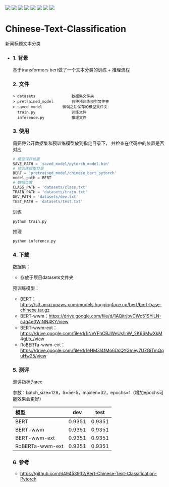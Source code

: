 ![](https://img.shields.io/badge/license-MIT-blue.svg) 
![](https://img.shields.io/badge/Python-3.6.12-blue.svg)
![](https://img.shields.io/badge/torch-1.7.0-brightgreen.svg)
![](https://img.shields.io/badge/transformers-4.4.1-brightgreen.svg)
![](https://img.shields.io/badge/scikitlearn-0.24.0-brightgreen.svg)
![](https://img.shields.io/badge/tqdm-4.49.0-brightgreen.svg)
![](https://img.shields.io/badge/jsonlines-2.0.0-brightgreen.svg)
![](https://img.shields.io/badge/loguru-0.5.3-brightgreen.svg)



# Chinese-Text-Classification

新闻标题文本分类

- ### 1. 背景

  基于transformers bert做了一个文本分类的训练 + 推理流程

  ### 2. 文件

  ```shell
  > datasets				数据集文件夹
  > pretrained_model		各种预训练模型文件夹
  > saved_model			微调之后保存的模型文件夹
    train.py				训练文件
    inference.py			推理文件
  ```

  ### 3. 使用

  需要将公开数据集和预训练模型放到指定目录下， 并检查在代码中的位置是否对应

  ```python
  # 模型保存位置
  SAVE_PATH = 'saved_model/pytorch_model.bin'
  # 预训练模型目录
  BERT = 'pretrained_model/chinese_bert_pytorch'
  model_path = BERT
  # 数据位置
  CLASS_PATH = 'datasets/class.txt'
  TRAIN_PATH = 'datasets/train.txt'
  DEV_PATH = 'datasets/dev.txt'
  TEST_PATH = 'datasets/test.txt'
  ```

  训练

  ```shell
  python train.py
  ```

  推理

  ```shell
  python inference.py
  ```

  ### 4. 下载

  数据集：

  - 存放于项目datasets文件夹

  预训练模型：

  - BERT：https://s3.amazonaws.com/models.huggingface.co/bert/bert-base-chinese.tar.gz
  - BERT-wwm：https://drive.google.com/file/d/1AQitrjbvCWc51SYiLN-cJq4e0WiNN4KY/view
  - BERT-wwm-ext：https://drive.google.com/file/d/1iNeYFhCBJWeUsIlnW_2K6SMwXkM4gLb_/view
  - RoBERTa-wwm-ext：https://drive.google.com/file/d/1eHM3l4fMo6DsQYGmey7UZGiTmQquHw25/view

  ### 5. 测评

  测评指标为acc

  参数：batch_size=128，lr=5e-5，maxlen=32，epochs=1（增加epochs可能效果会更好）

  | 模型            | dev    | test   |
  | :-------------- | ------ | ------ |
  | BERT            | 0.9351 | 0.9351 |
  | BERT-wwm        | 0.9351 | 0.9351 |
  | BERT-wwm-ext    | 0.9351 | 0.9351 |
  | RoBERTa-wwm-ext | 0.9351 | 0.9351 |

  ### 6. 参考

  - https://github.com/649453932/Bert-Chinese-Text-Classification-Pytorch







